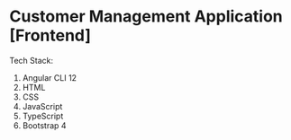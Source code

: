 # Customer Management Application [Frontend]
Tech Stack:
1. Angular CLI 12
2. HTML
3. CSS
4. JavaScript
5. TypeScript
6. Bootstrap 4

